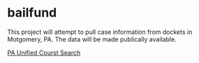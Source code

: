 # bailfund
This project will attempt to pull case information from dockets in Motgomery, PA. The 
data will be made publically available.

[PA Unified Courst Search](https://ujsportal.pacourts.us/Default.aspx)
